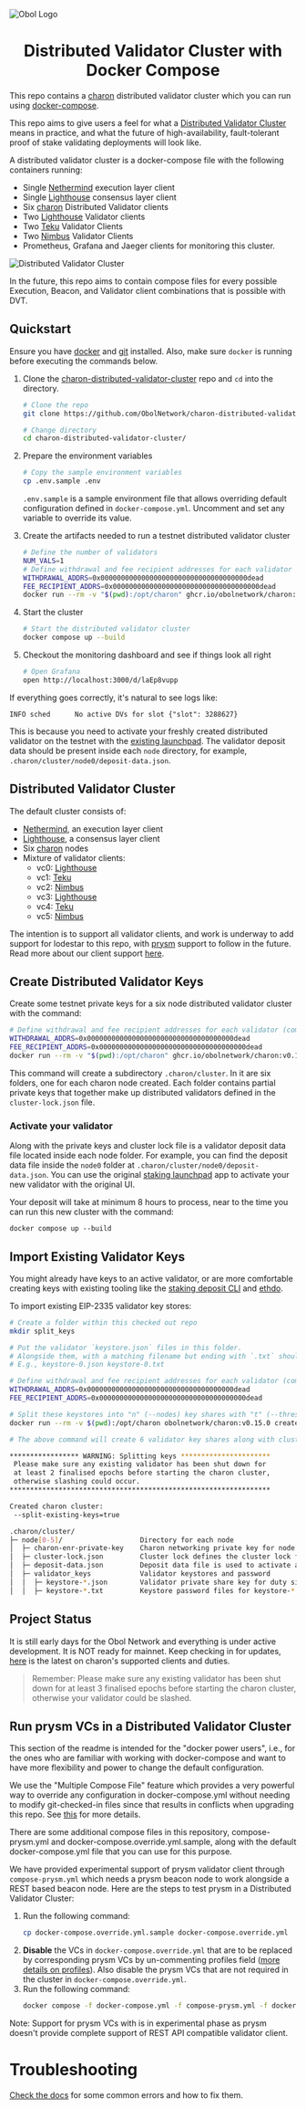 ![Obol Logo](https://obol.tech/obolnetwork.png)

<h1 align="center">Distributed Validator Cluster with Docker Compose</h1>

This repo contains a [charon](https://github.com/ObolNetwork/charon) distributed validator cluster which you can run using [docker-compose](https://docs.docker.com/compose/).

This repo aims to give users a feel for what a [Distributed Validator Cluster](https://docs.obol.tech/docs/int/key-concepts#distributed-validator-cluster) means in practice, and what the future of high-availability, fault-tolerant proof of stake validating deployments will look like.

A distributed validator cluster is a docker-compose file with the following containers running:

- Single [Nethermind](https://github.com/NethermindEth/nethermind) execution layer client
- Single [Lighthouse](https://github.com/sigp/lighthouse) consensus layer client
- Six [charon](https://github.com/ObolNetwork/charon) Distributed Validator clients
- Two [Lighthouse](https://github.com/sigp/lighthouse) Validator clients
- Two [Teku](https://github.com/ConsenSys/teku) Validator Clients
- Two [Nimbus](https://github.com/status-im/nimbus-eth2) Validator Clients
- Prometheus, Grafana and Jaeger clients for monitoring this cluster.

![Distributed Validator Cluster](DVCluster.png)

In the future, this repo aims to contain compose files for every possible Execution, Beacon, and Validator client combinations that is possible with DVT.

## Quickstart

Ensure you have [docker](https://docs.docker.com/engine/install/) and [git](https://git-scm.com/downloads) installed. Also, make sure `docker` is running before executing the commands below.

1. Clone the [charon-distributed-validator-cluster](https://github.com/ObolNetwork/charon-distributed-validator-cluster) repo and `cd` into the directory.

   ```sh
   # Clone the repo
   git clone https://github.com/ObolNetwork/charon-distributed-validator-cluster.git

   # Change directory
   cd charon-distributed-validator-cluster/
   ```

1. Prepare the environment variables

   ```sh
   # Copy the sample environment variables
   cp .env.sample .env
   ```
   `.env.sample` is a sample environment file that allows overriding default configuration defined in `docker-compose.yml`. Uncomment and set any variable to override its value.

1. Create the artifacts needed to run a testnet distributed validator cluster

   ```sh
   # Define the number of validators
   NUM_VALS=1
   # Define withdrawal and fee recipient addresses for each validator (comma separated)
   WITHDRAWAL_ADDRS=0x000000000000000000000000000000000000dead
   FEE_RECIPIENT_ADDRS=0x000000000000000000000000000000000000dead
   docker run --rm -v "$(pwd):/opt/charon" ghcr.io/obolnetwork/charon:v0.15.0 create cluster --withdrawal-addresses="$WITHDRAWAL_ADDRS" --fee-recipient-addresses "$FEE_RECIPIENT_ADDRS" --name testnetdv --nodes 6 --threshold 5 -numvals=$NUM_VALS
   ```

1. Start the cluster
   ```sh
   # Start the distributed validator cluster
   docker compose up --build
   ```
1. Checkout the monitoring dashboard and see if things look all right

   ```sh
   # Open Grafana
   open http://localhost:3000/d/laEp8vupp
   ```

If everything goes correctly, it's natural to see logs like:

`INFO sched      No active DVs for slot {"slot": 3288627}`

This is because you need to activate your freshly created distributed validator on the testnet with the [existing launchpad](https://prater.launchpad.ethereum.org/en/). The validator deposit data should be
present inside each `node` directory, for example, `.charon/cluster/node0/deposit-data.json`.

## Distributed Validator Cluster

The default cluster consists of:
- [Nethermind](https://github.com/NethermindEth/nethermind), an execution layer client
- [Lighthouse](https://github.com/sigp/lighthouse), a consensus layer client
- Six [charon](https://github.com/ObolNetwork/charon) nodes
- Mixture of validator clients:
  - vc0: [Lighthouse](https://github.com/sigp/lighthouse)
  - vc1: [Teku](https://github.com/ConsenSys/teku)
  - vc2: [Nimbus](https://github.com/status-im/nimbus-eth2)
  - vc3: [Lighthouse](https://github.com/sigp/lighthouse)
  - vc4: [Teku](https://github.com/ConsenSys/teku)
  - vc5: [Nimbus](https://github.com/status-im/nimbus-eth2)

The intention is to support all validator clients, and work is underway to add support for lodestar to this repo, with [prysm](https://github.com/ObolNetwork/charon-distributed-validator-cluster/issues/68) support to follow
in the future. Read more about our client support [here](https://github.com/ObolNetwork/charon#supported-consensus-layer-clients).

## Create Distributed Validator Keys

Create some testnet private keys for a six node distributed validator cluster with the command:

```sh
# Define withdrawal and fee recipient addresses for each validator (comma separated)
WITHDRAWAL_ADDRS=0x000000000000000000000000000000000000dead
FEE_RECIPIENT_ADDRS=0x000000000000000000000000000000000000dead
docker run --rm -v "$(pwd):/opt/charon" ghcr.io/obolnetwork/charon:v0.15.0 create cluster --withdrawal-addresses="$WITHDRAWAL_ADDRS" --fee-recipient-addresses "$FEE_RECIPIENT_ADDRS" --name testnetdv  --nodes 6 --threshold 5
```

This command will create a subdirectory `.charon/cluster`. In it are six folders, one for each charon node created. Each folder contains partial private keys that together make up distributed validators defined in the `cluster-lock.json` file.


### Activate your validator

Along with the private keys and cluster lock file is a validator deposit data file located inside each node folder. For example, you can find the deposit data file inside the `node0` folder at
`.charon/cluster/node0/deposit-data.json`. You can use the original [staking launchpad](https://goerli.launchpad.ethereum.org/) app to activate your new validator with the original UI.

Your deposit will take at minimum 8 hours to process, near to the time you can run this new cluster with the command:

```
docker compose up --build
```

## Import Existing Validator Keys

You might already have keys to an active validator, or are more comfortable creating keys with existing tooling like the [staking deposit CLI](https://github.com/ethereum/staking-deposit-cli) and [ethdo](https://github.com/wealdtech/ethdo).

To import existing EIP-2335 validator key stores:

```sh
# Create a folder within this checked out repo
mkdir split_keys

# Put the validator `keystore.json` files in this folder.
# Alongside them, with a matching filename but ending with `.txt` should be the password to the keystore.
# E.g., keystore-0.json keystore-0.txt

# Define withdrawal and fee recipient addresses for each validator (comma separated)
WITHDRAWAL_ADDRS=0x000000000000000000000000000000000000dead
FEE_RECIPIENT_ADDRS=0x000000000000000000000000000000000000dead

# Split these keystores into "n" (--nodes) key shares with "t" (--threshold) as threshold for a distributed validator
docker run --rm -v $(pwd):/opt/charon obolnetwork/charon:v0.15.0 create cluster --withdrawal-addresses="$WITHDRAWAL_ADDRS" --fee-recipient-addresses "$FEE_RECIPIENT_ADDRS" --name testnetdv --split-existing-keys --split-keys-dir=/opt/charon/split_keys --threshold 4 --nodes 6

# The above command will create 6 validator key shares along with cluster-lock.json and deposit-data.json in ./.charon/cluster :

***************** WARNING: Splitting keys **********************
 Please make sure any existing validator has been shut down for
 at least 2 finalised epochs before starting the charon cluster,
 otherwise slashing could occur.
****************************************************************

Created charon cluster:
 --split-existing-keys=true

.charon/cluster/
├─ node[0-5]/                   Directory for each node
│  ├─ charon-enr-private-key    Charon networking private key for node authentication
│  ├─ cluster-lock.json         Cluster lock defines the cluster lock file which is signed by all nodes
│  ├─ deposit-data.json         Deposit data file is used to activate a Distributed Validator on DV Launchpad
│  ├─ validator_keys            Validator keystores and password
│  │  ├─ keystore-*.json        Validator private share key for duty signing
│  │  ├─ keystore-*.txt         Keystore password files for keystore-*.json

```

## Project Status

It is still early days for the Obol Network and everything is under active development.
It is NOT ready for mainnet.
Keep checking in for updates, [here](https://github.com/ObolNetwork/charon/#supported-consensus-layer-clients) is the latest on charon's supported clients and duties.

> Remember: Please make sure any existing validator has been shut down for
> at least 3 finalised epochs before starting the charon cluster,
> otherwise your validator could be slashed.

## Run prysm VCs in a Distributed Validator Cluster

This section of the readme is intended for the "docker power users", i.e., for the ones who are familiar with working with docker-compose and want to have more flexibility and power to change the default configuration.

We use the "Multiple Compose File" feature which provides a very powerful way to override any configuration in docker-compose.yml without needing to modify git-checked-in files since that results in conflicts when upgrading this repo. See [this](https://docs.docker.com/compose/extends/#multiple-compose-files) for more details.

There are some additional compose files in this repository, compose-prysm.yml and docker-compose.override.yml.sample, along with the default docker-compose.yml file that you can use for this purpose.

We have provided experimental support of prysm validator client through `compose-prysm.yml` which needs a prysm beacon node to work alongside a REST based beacon node. Here are the steps to test prysm in a Distributed Validator Cluster:

1. Run the following command:
   ```sh
   cp docker-compose.override.yml.sample docker-compose.override.yml
   ```
2. **Disable** the VCs in `docker-compose.override.yml` that are to be replaced by corresponding prysm VCs by un-commenting profiles field ([more details on profiles](https://docs.docker.com/compose/profiles/)). Also disable the prysm VCs that are not required in the cluster in `docker-compose.override.yml`.
3. Run the following command:
   ```sh
   docker compose -f docker-compose.yml -f compose-prysm.yml -f docker-compose.override.yml up --build
   ```

Note: Support for prysm VCs with is in experimental phase as prysm doesn't provide complete support of REST API compatible validator client.

# Troubleshooting

[Check the docs](https://docs.obol.tech/docs/int/faq/errors) for some common errors and how to fix them.
